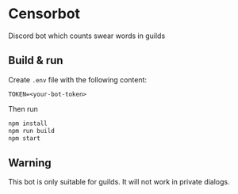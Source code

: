 # Censorbot
Discord bot which counts swear words in guilds

## Build & run
Create `.env` file with the following content:
```
TOKEN=<your-bot-token>
```
Then run
```bash
npm install
npm run build
npm start
```

## Warning
This bot is only suitable for guilds.
It will not work in private dialogs.
